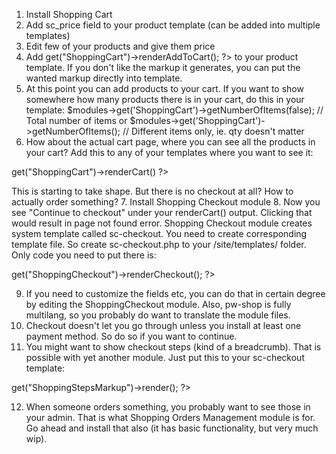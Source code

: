 1.  Install Shopping Cart
2.  Add sc_price field to your product template (can be added into multiple templates)
3.  Edit few of your products and give them price
4.  Add <?php echo $modules->get("ShoppingCart")->renderAddToCart(); ?> to your product template. If you don't like the markup it generates, you can put the wanted markup directly into template.
5.  At this point you can add products to your cart. If you want to show somewhere how many products there is in your cart, do this in your template:
$modules->get('ShoppingCart')->getNumberOfItems(false); // Total number of items
or
$modules->get('ShoppingCart')->getNumberOfItems(); // Different items only, ie. qty doesn't matter
6.  How about the actual cart page, where you can see all the products in your cart? Add this to any of your templates where you want to see it:
<?= $modules->get("ShoppingCart")->renderCart() ?>
This is starting to take shape. But there is no checkout at all? How to actually order something?
7.  Install Shopping Checkout module
8.  Now you see "Continue to checkout" under your renderCart() output. Clicking that would result in page not found error. Shopping Checkout module creates system template called sc-checkout. You need to create corresponding template file. So create sc-checkout.php to your /site/templates/ folder. Only code you need to put there is:
<?= $modules->get("ShoppingCheckout")->renderCheckout(); ?>
9.  If you need to customize the fields etc, you can do that in certain degree by editing the ShoppingCheckout module. Also, pw-shop is fully multilang, so you probably do want to translate the module files.
10.  Checkout doesn't let you go through unless you install at least one payment method. So do so if you want to continue.
11.  You might want to show checkout steps (kind of a breadcrumb). That is possible with yet another module. Just put this to your sc-checkout template:
<?= $modules->get("ShoppingStepsMarkup")->render(); ?>
12.  When someone orders something, you probably want to see those in your admin. That is what Shopping Orders Management module is for. Go ahead and install that also (it has basic functionality, but very much wip).
